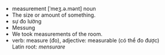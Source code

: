 - measurement	[ˈmeʒ.ə.mənt]	noun	
- The size or amount of something.
- sự đo lường
- Messung
- We took measurements of the room.
- verb: measure (đo), adjective: measurable (có thể đo được)	
Latin root: *mensurare*